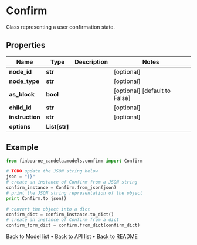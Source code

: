 # Confirm

Class representing a user confirmation state.

## Properties
Name | Type | Description | Notes
------------ | ------------- | ------------- | -------------
**node_id** | **str** |  | [optional] 
**node_type** | **str** |  | [optional] 
**as_block** | **bool** |  | [optional] [default to False]
**child_id** | **str** |  | [optional] 
**instruction** | **str** |  | [optional] 
**options** | **List[str]** |  | 

## Example

```python
from finbourne_candela.models.confirm import Confirm

# TODO update the JSON string below
json = "{}"
# create an instance of Confirm from a JSON string
confirm_instance = Confirm.from_json(json)
# print the JSON string representation of the object
print Confirm.to_json()

# convert the object into a dict
confirm_dict = confirm_instance.to_dict()
# create an instance of Confirm from a dict
confirm_form_dict = confirm.from_dict(confirm_dict)
```
[Back to Model list](../README.md#documentation-for-models) &#8226; [Back to API list](../README.md#documentation-for-api-endpoints) &#8226; [Back to README](../README.md)


